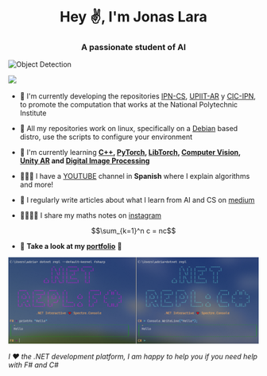 <h1 align="center">Hey ✌, I'm Jonas Lara</h1>
<h3 align="center">A passionate student of AI</h3>


![Object Detection](./Sources/ComputerVision.gif)




![](https://komarev.com/ghpvc/?username=Jonas-Lara)

- 🔭 I'm currently developing the repositories [IPN-CS](https://github.com/Jonas-Lara/IPN-CS), [UPIIT-AR](https://github.com/Jonas-Lara/UPIIT-AR) y [CIC-IPN](https://github.com/Jonas-Lara/CIC-CNN), to promote the computation that works at the National Polytechnic Institute 

- 🐧 All my repositories work on linux, specifically on a [Debian](https://www.debian.org/index.html) based distro, use the scripts to configure your environment

- 🌱 I'm currently learning **[C++](https://github.com/Jonas-Lara/Rock-Lee), [PyTorch](https://github.com/Jonas-Lara/DL-Py), [LibTorch](https://github.com/Jonas-Lara/DL-Cpp), [Computer Vision](https://github.com/Jonas-Lara/Computer-Vision), [Unity AR](https://github.com/Jonas-Lara/UPIIT-AR) and [Digital Image Processing](https://github.com/Jonas-Lara/DIP)**

- 🙋🏽‍♂️ I have a [YOUTUBE](www.youtube.com/@Jonas-1ara) channel in **Spanish** where I explain algorithms and more!

- 📝 I regularly write articles about what I learn from AI and CS on [medium](https://medium.com/@jonas_lara)
 
- 🫱🏻‍🫲🏾 I share my maths notes on [instagram](https://www.instagram.com/nhard_euler/) 

$$\sum_{k=1}^n c = nc$$

- 👀 **Take a look at my [portfolio](https://jonas-lara.github.io/Portfolio-AI/)** 💼

![dotNET Repl](./Sources/dotnet-repl.png)


_I ❤️ the .NET development platform, I am happy to help you if you need help with F# and C#_


